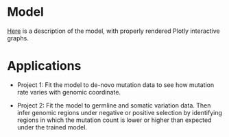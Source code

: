 # Model 

[Here](http://nbviewer.jupyter.org/github/petermchale/modeling_mutation_counts_using_neural_networks/blob/master/engineer_features/model/model.ipynb) is a description of the model, with properly rendered Plotly interactive graphs. 

# Applications

* Project 1: Fit the model to de-novo mutation data to see how mutation rate varies with genomic coordinate. 

* Project 2: Fit the model to germline and somatic variation data. Then infer genomic regions under negative or positive selection by identifying regions in which the mutation count is lower or higher than expected under the trained model. 
